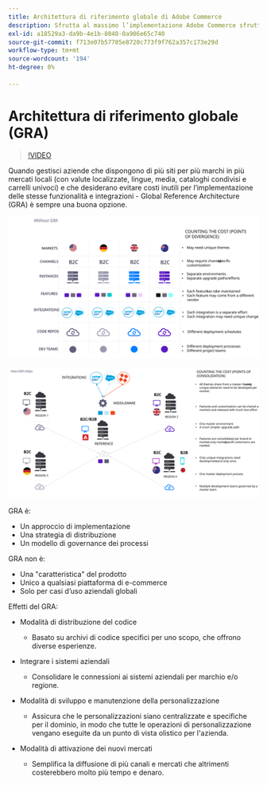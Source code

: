 ```yaml
---
title: Architettura di riferimento globale di Adobe Commerce
description: Sfrutta al massimo l’implementazione Adobe Commerce sfruttando un’architettura di riferimento globale.
exl-id: a18529a3-da9b-4e1b-8048-0a906e65c740
source-git-commit: f713e07b57705e8720c773f9f762a357c173e29d
workflow-type: tm+mt
source-wordcount: '194'
ht-degree: 0%

---
```


# Architettura di riferimento globale (GRA)

>[!VIDEO](https://video.tv.adobe.com/v/3410528/?quality=12&learn=on)

Quando gestisci aziende che dispongono di più siti per più marchi in più mercati locali (con valute localizzate, lingue, media, cataloghi condivisi e carrelli univoci) e che desiderano evitare costi inutili per l’implementazione delle stesse funzionalità e integrazioni - Global Reference Architecture (GRA) è sempre una buona opzione.

![Tabella che illustra il costo della divergenza architettonica](../../assets/playbooks/divergent-architecture.svg)

![Tabella che illustra il costo del consolidamento in architettura](../../assets/playbooks/consolidated-architecture.svg)

GRA è:

- Un approccio di implementazione
- Una strategia di distribuzione
- Un modello di governance dei processi

GRA non è:

- Una &quot;caratteristica&quot; del prodotto
- Unico a qualsiasi piattaforma di e-commerce
- Solo per casi d’uso aziendali globali

Effetti del GRA:

- Modalità di distribuzione del codice

   - Basato su archivi di codice specifici per uno scopo, che offrono diverse esperienze.

- Integrare i sistemi aziendali

   - Consolidare le connessioni ai sistemi aziendali per marchio e/o regione.

- Modalità di sviluppo e manutenzione della personalizzazione

   - Assicura che le personalizzazioni siano centralizzate e specifiche per il dominio, in modo che tutte le operazioni di personalizzazione vengano eseguite da un punto di vista olistico per l&#39;azienda.

- Modalità di attivazione dei nuovi mercati

   - Semplifica la diffusione di più canali e mercati che altrimenti costerebbero molto più tempo e denaro.

